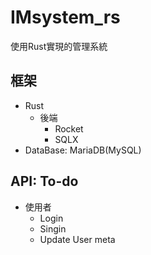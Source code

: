 IMsystem_rs
===

使用Rust實現的管理系統

## 框架
- Rust
  * 後端
    * Rocket
    * SQLX
- DataBase: MariaDB(MySQL)

## API: To-do
- 使用者
  * Login
  * Singin
  * Update User meta 
